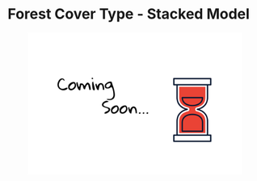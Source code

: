 # Forest Cover Type - Stacked Model

<figure><img src=".gitbook/assets/coming-soon.png" alt=""><figcaption></figcaption></figure>
